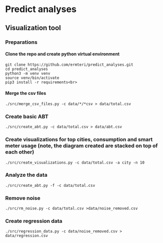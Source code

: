 # Predict analyses
## Visualization tool
### Preparations
#### Clone the repo and create python virtual environment <br>
`git clone https://github.com/ermteri/predict_analyses.git`<br>
`cd predict_analyses`<br>
`python3 -m venv venv`<br>
`source venv/bin/activate`<br>
`pip3 install -r requirements<br>`<br>

#### Merge the csv files<br>
`./src/merge_csv_files.py -c data/*/*csv > data/total.csv`<br>
### Create basic ABT
`./src/create_abt.py -c data/total.csv > data/abt.csv`<br>
### Create visualizations for top cities, consumption and smart meter usage (note, the diagram created are stacked on top of each other)
`./src/create_visualizations.py -c data/total.csv -a city -n 10`<br>
### Analyze the data
`./src/create_abt.py -f -c data/total.csv`<br>
### Remove noise
`./src/rm_noise.py -c data/total.csv >data/noise_removed.csv`<br>
### Create regression data
`./src/regression_data.py -c data/noise_removed.csv > data/regression.csv`<br>


